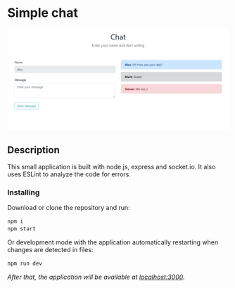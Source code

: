 # Simple chat

![Screenshot](https://github.com/quertc/node-chat/blob/master/preview.png)

## Description

This small application is built with node.js, express and socket.io. It also uses ESLint to analyze the code for errors.

### Installing

Download or clone the repository and run:

```cmd
npm i
npm start
```

Or development mode with the application automatically restarting when changes are detected in files:

```cmd
npm run dev
```

_After that, the application will be available at [localhost:3000](http://localhost:3000/)._

